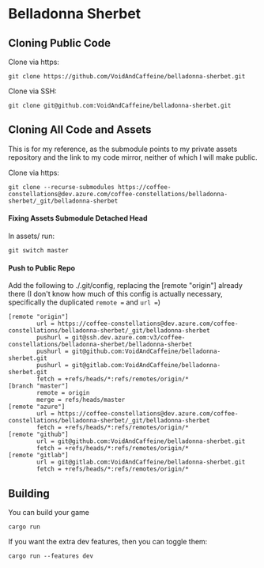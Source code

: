 # Belladonna Sherbet

## Cloning Public Code
Clone via https: 
```
git clone https://github.com/VoidAndCaffeine/belladonna-sherbet.git
```

Clone via SSH: 
```
git clone git@github.com:VoidAndCaffeine/belladonna-sherbet.git
```

## Cloning All Code and Assets
This is for my reference, as the submodule points to my private assets repository and the link to my code mirror, neither of which I will make public.

Clone via https:
```
git clone --recurse-submodules https://coffee-constellations@dev.azure.com/coffee-constellations/belladonna-sherbet/_git/belladonna-sherbet
```

#### Fixing Assets Submodule Detached Head
In assets/ run: 
```
git switch master
```

#### Push to Public Repo
Add the following to ./.git/config, replacing the [remote "origin"] already there
(I don't know how much of this config is actually necessary, specifically the duplicated `remote =` and `url =`)
```
[remote "origin"]
        url = https://coffee-constellations@dev.azure.com/coffee-constellations/belladonna-sherbet/_git/belladonna-sherbet
        pushurl = git@ssh.dev.azure.com:v3/coffee-constellations/belladonna-sherbet/belladonna-sherbet
        pushurl = git@github.com:VoidAndCaffeine/belladonna-sherbet.git
        pushurl = git@gitlab.com:VoidAndCaffeine/belladonna-sherbet.git
        fetch = +refs/heads/*:refs/remotes/origin/*
[branch "master"]
        remote = origin
        merge = refs/heads/master
[remote "azure"]
        url = https://coffee-constellations@dev.azure.com/coffee-constellations/belladonna-sherbet/_git/belladonna-sherbet
        fetch = +refs/heads/*:refs/remotes/origin/*
[remote "github"]
        url = git@github.com:VoidAndCaffeine/belladonna-sherbet.git
        fetch = +refs/heads/*:refs/remotes/origin/*
[remote "gitlab"]
        url = git@gitlab.com:VoidAndCaffeine/belladonna-sherbet.git
        fetch = +refs/heads/*:refs/remotes/origin/*
```

## Building

You can build your game

```
cargo run
```

If you want the extra dev features, then you can toggle them:

```
cargo run --features dev
```
